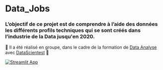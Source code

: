 # Data_Jobs
<h3>L’objectif de ce projet est de comprendre à l’aide des données les différents profils techniques qui se sont créés dans l’industrie de la Data jusqu'en 2020. </h3>

👯 Il a été réalisé en groupe, dans le cadre de la formation de <a href="https://datascientest.com/formation-data-analyst)" target="blank">Data Analyse</a>  avec <a href="https://datascientest.com/)" target="blank">DataScientest</a>  👯 

[![Streamlit App](https://static.streamlit.io/badges/streamlit_badge_black_white.svg)](https://<https://datajobs-2020-app.streamlit.app/>.streamlit.app)
